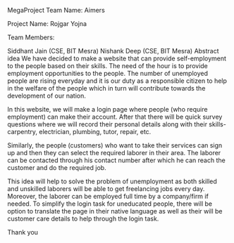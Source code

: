 MegaProject Team Name: Aimers

Project Name: Rojgar Yojna

Team Members:

Siddhant Jain (CSE, BIT Mesra)
Nishank Deep (CSE, BIT Mesra)
Abstract idea We have decided to make a website that can provide self-employment to the people based on their skills. The need of the hour is to provide employment opportunities to the people. The number of unemployed people are rising everyday and it is our duty as a responsible citizen to help in the welfare of the people which in turn will contribute towards the development of our nation.

In this website, we will make a login page where people (who require employment) can make their account. After that there will be quick survey questions where we will record their personal details along with their skills- carpentry, electrician, plumbing, tutor, repair, etc.

Similarly, the people (customers) who want to take their services can sign up and then they can select the required laborer in their area. The laborer can be contacted through his contact number after which he can reach the customer and do the required job.

This idea will help to solve the problem of unemployment as both skilled and unskilled laborers will be able to get freelancing jobs every day. Moreover, the laborer can be employed full time by a company/firm if needed. To simplify the login task for uneducated people, there will be option to translate the page in their native language as well as their will be customer care details to help through the login task.

Thank you
